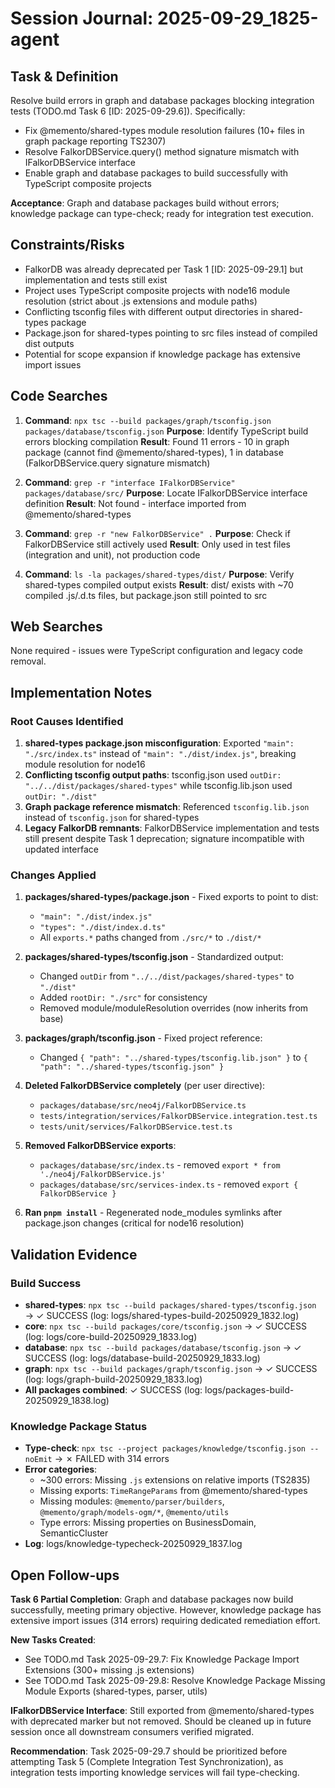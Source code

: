 # Session Journal: 2025-09-29_1825-agent

## Task & Definition
Resolve build errors in graph and database packages blocking integration tests (TODO.md Task 6 [ID: 2025-09-29.6]). Specifically:
- Fix @memento/shared-types module resolution failures (10+ files in graph package reporting TS2307)
- Resolve FalkorDBService.query() method signature mismatch with IFalkorDBService interface
- Enable graph and database packages to build successfully with TypeScript composite projects

**Acceptance**: Graph and database packages build without errors; knowledge package can type-check; ready for integration test execution.

## Constraints/Risks
- FalkorDB was already deprecated per Task 1 [ID: 2025-09-29.1] but implementation and tests still exist
- Project uses TypeScript composite projects with node16 module resolution (strict about .js extensions and module paths)
- Conflicting tsconfig files with different output directories in shared-types package
- Package.json for shared-types pointing to src files instead of compiled dist outputs
- Potential for scope expansion if knowledge package has extensive import issues

## Code Searches
1. **Command**: `npx tsc --build packages/graph/tsconfig.json packages/database/tsconfig.json`
   **Purpose**: Identify TypeScript build errors blocking compilation
   **Result**: Found 11 errors - 10 in graph package (cannot find @memento/shared-types), 1 in database (FalkorDBService.query signature mismatch)

2. **Command**: `grep -r "interface IFalkorDBService" packages/database/src/`
   **Purpose**: Locate IFalkorDBService interface definition
   **Result**: Not found - interface imported from @memento/shared-types

3. **Command**: `grep -r "new FalkorDBService" .`
   **Purpose**: Check if FalkorDBService still actively used
   **Result**: Only used in test files (integration and unit), not production code

4. **Command**: `ls -la packages/shared-types/dist/`
   **Purpose**: Verify shared-types compiled output exists
   **Result**: dist/ exists with ~70 compiled .js/.d.ts files, but package.json still pointed to src

## Web Searches
None required - issues were TypeScript configuration and legacy code removal.

## Implementation Notes

### Root Causes Identified
1. **shared-types package.json misconfiguration**: Exported `"main": "./src/index.ts"` instead of `"main": "./dist/index.js"`, breaking module resolution for node16
2. **Conflicting tsconfig output paths**: tsconfig.json used `outDir: "../../dist/packages/shared-types"` while tsconfig.lib.json used `outDir: "./dist"`
3. **Graph package reference mismatch**: Referenced `tsconfig.lib.json` instead of `tsconfig.json` for shared-types
4. **Legacy FalkorDB remnants**: FalkorDBService implementation and tests still present despite Task 1 deprecation; signature incompatible with updated interface

### Changes Applied
1. **packages/shared-types/package.json** - Fixed exports to point to dist:
   - `"main": "./dist/index.js"`
   - `"types": "./dist/index.d.ts"`
   - All `exports.*` paths changed from `./src/*` to `./dist/*`

2. **packages/shared-types/tsconfig.json** - Standardized output:
   - Changed `outDir` from `"../../dist/packages/shared-types"` to `"./dist"`
   - Added `rootDir: "./src"` for consistency
   - Removed module/moduleResolution overrides (now inherits from base)

3. **packages/graph/tsconfig.json** - Fixed project reference:
   - Changed `{ "path": "../shared-types/tsconfig.lib.json" }` to `{ "path": "../shared-types/tsconfig.json" }`

4. **Deleted FalkorDBService completely** (per user directive):
   - `packages/database/src/neo4j/FalkorDBService.ts`
   - `tests/integration/services/FalkorDBService.integration.test.ts`
   - `tests/unit/services/FalkorDBService.test.ts`

5. **Removed FalkorDBService exports**:
   - `packages/database/src/index.ts` - removed `export * from './neo4j/FalkorDBService.js'`
   - `packages/database/src/services-index.ts` - removed `export { FalkorDBService }`

6. **Ran `pnpm install`** - Regenerated node_modules symlinks after package.json changes (critical for node16 resolution)

## Validation Evidence

### Build Success
- **shared-types**: `npx tsc --build packages/shared-types/tsconfig.json` → ✓ SUCCESS (log: logs/shared-types-build-20250929_1832.log)
- **core**: `npx tsc --build packages/core/tsconfig.json` → ✓ SUCCESS (log: logs/core-build-20250929_1833.log)
- **database**: `npx tsc --build packages/database/tsconfig.json` → ✓ SUCCESS (log: logs/database-build-20250929_1833.log)
- **graph**: `npx tsc --build packages/graph/tsconfig.json` → ✓ SUCCESS (log: logs/graph-build-20250929_1833.log)
- **All packages combined**: ✓ SUCCESS (log: logs/packages-build-20250929_1838.log)

### Knowledge Package Status
- **Type-check**: `npx tsc --project packages/knowledge/tsconfig.json --noEmit` → ✗ FAILED with 314 errors
- **Error categories**:
  - ~300 errors: Missing `.js` extensions on relative imports (TS2835)
  - Missing exports: `TimeRangeParams` from @memento/shared-types
  - Missing modules: `@memento/parser/builders`, `@memento/graph/models-ogm/*`, `@memento/utils`
  - Type errors: Missing properties on BusinessDomain, SemanticCluster
- **Log**: logs/knowledge-typecheck-20250929_1837.log

## Open Follow-ups

**Task 6 Partial Completion**: Graph and database packages now build successfully, meeting primary objective. However, knowledge package has extensive import issues (314 errors) requiring dedicated remediation effort.

**New Tasks Created**:
- See TODO.md Task 2025-09-29.7: Fix Knowledge Package Import Extensions (300+ missing .js extensions)
- See TODO.md Task 2025-09-29.8: Resolve Knowledge Package Missing Module Exports (shared-types, parser, utils)

**IFalkorDBService Interface**: Still exported from @memento/shared-types with deprecated marker but not removed. Should be cleaned up in future session once all downstream consumers verified migrated.

**Recommendation**: Task 2025-09-29.7 should be prioritized before attempting Task 5 (Complete Integration Test Synchronization), as integration tests importing knowledge services will fail type-checking.

